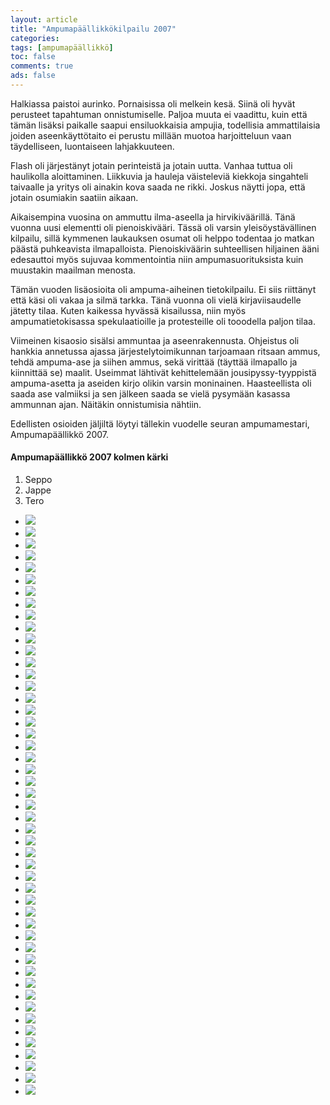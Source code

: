```yaml
---
layout: article 
title: "Ampumapäällikkökilpailu 2007" 
categories: 
tags: [ampumapäällikkö]
toc: false 
comments: true 
ads: false 
---
```


Halkiassa paistoi aurinko. Pornaisissa oli melkein kesä. Siinä oli hyvät
perusteet tapahtuman onnistumiselle. Paljoa muuta ei vaadittu, kuin että
tämän lisäksi paikalle saapui ensiluokkaisia ampujia, todellisia
ammattilaisia joiden aseenkäyttötaito ei perustu millään muotoa
harjoitteluun vaan täydelliseen, luontaiseen lahjakkuuteen.

Flash oli järjestänyt jotain perinteistä ja jotain uutta. Vanhaa tuttua
oli haulikolla aloittaminen. Liikkuvia ja hauleja väisteleviä kiekkoja
singahteli taivaalle ja yritys oli ainakin kova saada ne rikki. Joskus
näytti jopa, että jotain osumiakin saatiin aikaan.

Aikaisempina vuosina on ammuttu ilma-aseella ja hirvikiväärillä. Tänä
vuonna uusi elementti oli pienoiskivääri. Tässä oli varsin
yleisöystävällinen kilpailu, sillä kymmenen laukauksen osumat oli helppo
todentaa jo matkan päästä puhkeavista ilmapalloista. Pienoiskiväärin
suhteellisen hiljainen ääni edesauttoi myös sujuvaa kommentointia niin
ampumasuorituksista kuin muustakin maailman menosta.

Tämän vuoden lisäosioita oli ampuma-aiheinen tietokilpailu. Ei siis
riittänyt että käsi oli vakaa ja silmä tarkka. Tänä vuonna oli vielä
kirjaviisaudelle jätetty tilaa. Kuten kaikessa hyvässä kisailussa, niin
myös ampumatietokisassa spekulaatioille ja protesteille oli tooodella
paljon tilaa.

Viimeinen kisaosio sisälsi ammuntaa ja aseenrakennusta. Ohjeistus oli
hankkia annetussa ajassa järjestelytoimikunnan tarjoamaan ritsaan ammus,
tehdä ampuma-ase ja siihen ammus, sekä virittää (täyttää ilmapallo ja
kiinnittää se) maalit. Useimmat lähtivät kehittelemään
jousipyssy-tyyppistä ampuma-asetta ja aseiden kirjo olikin varsin
moninainen. Haasteellista oli saada ase valmiiksi ja sen jälkeen saada
se vielä pysymään kasassa ammunnan ajan. Näitäkin onnistumisia nähtiin.

Edellisten osioiden jäljiltä löytyi tällekin vuodelle seuran
ampumamestari, Ampumapäällikkö 2007.

#### Ampumapäällikkö 2007 kolmen kärki

1.  Seppo
2.  Jappe
3.  Tero

<div class="image-gallery" markdown="1">

-   [![](/images/ampumapaallikko-2007/Thumbnails/Ampupäällikkö%202007%20005b4.jpg)](/images/ampumapaallikko-2007/Ampupäällikkö%202007%20005b4.jpg)
-   [![](/images/ampumapaallikko-2007/Thumbnails/Ampupäällikkö%202007%20005b5.jpg)](/images/ampumapaallikko-2007/Ampupäällikkö%202007%20005b5.jpg)
-   [![](/images/ampumapaallikko-2007/Thumbnails/Ampupäällikkö%202007%20007.jpg)](/images/ampumapaallikko-2007/Ampupäällikkö%202007%20007.jpg)
-   [![](/images/ampumapaallikko-2007/Thumbnails/Ampupäällikkö%202007%20007b6.jpg)](/images/ampumapaallikko-2007/Ampupäällikkö%202007%20007b6.jpg)
-   [![](/images/ampumapaallikko-2007/Thumbnails/Ampupäällikkö%202007%20008.jpg)](/images/ampumapaallikko-2007/Ampupäällikkö%202007%20008.jpg)
-   [![](/images/ampumapaallikko-2007/Thumbnails/Ampupäällikkö%202007%20008b1.jpg)](/images/ampumapaallikko-2007/Ampupäällikkö%202007%20008b1.jpg)
-   [![](/images/ampumapaallikko-2007/Thumbnails/Ampupäällikkö%202007%20008b2.jpg)](/images/ampumapaallikko-2007/Ampupäällikkö%202007%20008b2.jpg)
-   [![](/images/ampumapaallikko-2007/Thumbnails/Ampupäällikkö%202007%20008b4.jpg)](/images/ampumapaallikko-2007/Ampupäällikkö%202007%20008b4.jpg)
-   [![](/images/ampumapaallikko-2007/Thumbnails/Ampupäällikkö%202007%20009b1.jpg)](/images/ampumapaallikko-2007/Ampupäällikkö%202007%20009b1.jpg)
-   [![](/images/ampumapaallikko-2007/Thumbnails/Ampupäällikkö%202007%20013.jpg)](/images/ampumapaallikko-2007/Ampupäällikkö%202007%20013.jpg)
-   [![](/images/ampumapaallikko-2007/Thumbnails/Ampupäällikkö%202007%20016.jpg)](/images/ampumapaallikko-2007/Ampupäällikkö%202007%20016.jpg)
-   [![](/images/ampumapaallikko-2007/Thumbnails/Ampupäällikkö%202007%20018.jpg)](/images/ampumapaallikko-2007/Ampupäällikkö%202007%20018.jpg)
-   [![](/images/ampumapaallikko-2007/Thumbnails/Ampupäällikkö%202007%20019b1.jpg)](/images/ampumapaallikko-2007/Ampupäällikkö%202007%20019b1.jpg)
-   [![](/images/ampumapaallikko-2007/Thumbnails/Ampupäällikkö%202007%20020b19.jpg)](/images/ampumapaallikko-2007/Ampupäällikkö%202007%20020b19.jpg)
-   [![](/images/ampumapaallikko-2007/Thumbnails/Ampupäällikkö%202007%20021b1.jpg)](/images/ampumapaallikko-2007/Ampupäällikkö%202007%20021b1.jpg)
-   [![](/images/ampumapaallikko-2007/Thumbnails/Ampupäällikkö%202007%20022.jpg)](/images/ampumapaallikko-2007/Ampupäällikkö%202007%20022.jpg)
-   [![](/images/ampumapaallikko-2007/Thumbnails/Ampupäällikkö%202007%20025.jpg)](/images/ampumapaallikko-2007/Ampupäällikkö%202007%20025.jpg)
-   [![](/images/ampumapaallikko-2007/Thumbnails/Ampupäällikkö%202007%20028.jpg)](/images/ampumapaallikko-2007/Ampupäällikkö%202007%20028.jpg)
-   [![](/images/ampumapaallikko-2007/Thumbnails/Ampupäällikkö%202007%20029.jpg)](/images/ampumapaallikko-2007/Ampupäällikkö%202007%20029.jpg)
-   [![](/images/ampumapaallikko-2007/Thumbnails/Ampupäällikkö%202007%20029b3.jpg)](/images/ampumapaallikko-2007/Ampupäällikkö%202007%20029b3.jpg)
-   [![](/images/ampumapaallikko-2007/Thumbnails/Ampupäällikkö%202007%20029b5.jpg)](/images/ampumapaallikko-2007/Ampupäällikkö%202007%20029b5.jpg)
-   [![](/images/ampumapaallikko-2007/Thumbnails/Ampupäällikkö%202007%20029b8.jpg)](/images/ampumapaallikko-2007/Ampupäällikkö%202007%20029b8.jpg)
-   [![](/images/ampumapaallikko-2007/Thumbnails/Ampupäällikkö%202007%20029b92.jpg)](/images/ampumapaallikko-2007/Ampupäällikkö%202007%20029b92.jpg)
-   [![](/images/ampumapaallikko-2007/Thumbnails/Ampupäällikkö%202007%20029b93.jpg)](/images/ampumapaallikko-2007/Ampupäällikkö%202007%20029b93.jpg)
-   [![](/images/ampumapaallikko-2007/Thumbnails/Ampupäällikkö%202007%20029b95.jpg)](/images/ampumapaallikko-2007/Ampupäällikkö%202007%20029b95.jpg)
-   [![](/images/ampumapaallikko-2007/Thumbnails/Ampupäällikkö%202007%20030.jpg)](/images/ampumapaallikko-2007/Ampupäällikkö%202007%20030.jpg)
-   [![](/images/ampumapaallikko-2007/Thumbnails/Ampupäällikkö%202007%20031b1.jpg)](/images/ampumapaallikko-2007/Ampupäällikkö%202007%20031b1.jpg)
-   [![](/images/ampumapaallikko-2007/Thumbnails/Ampupäällikkö%202007%20031b2.jpg)](/images/ampumapaallikko-2007/Ampupäällikkö%202007%20031b2.jpg)
-   [![](/images/ampumapaallikko-2007/Thumbnails/Ampupäällikkö%202007%20032.jpg)](/images/ampumapaallikko-2007/Ampupäällikkö%202007%20032.jpg)
-   [![](/images/ampumapaallikko-2007/Thumbnails/Ampupäällikkö%202007%20032b1.jpg)](/images/ampumapaallikko-2007/Ampupäällikkö%202007%20032b1.jpg)
-   [![](/images/ampumapaallikko-2007/Thumbnails/Ampupäällikkö%202007%20033b1.jpg)](/images/ampumapaallikko-2007/Ampupäällikkö%202007%20033b1.jpg)
-   [![](/images/ampumapaallikko-2007/Thumbnails/Ampupäällikkö%202007%20033b2.jpg)](/images/ampumapaallikko-2007/Ampupäällikkö%202007%20033b2.jpg)
-   [![](/images/ampumapaallikko-2007/Thumbnails/Ampupäällikkö%202007%20035.jpg)](/images/ampumapaallikko-2007/Ampupäällikkö%202007%20035.jpg)
-   [![](/images/ampumapaallikko-2007/Thumbnails/Ampupäällikkö%202007%20036.jpg)](/images/ampumapaallikko-2007/Ampupäällikkö%202007%20036.jpg)
-   [![](/images/ampumapaallikko-2007/Thumbnails/Ampupäällikkö%202007%20038.jpg)](/images/ampumapaallikko-2007/Ampupäällikkö%202007%20038.jpg)
-   [![](/images/ampumapaallikko-2007/Thumbnails/Ampupäällikkö%202007%20039.jpg)](/images/ampumapaallikko-2007/Ampupäällikkö%202007%20039.jpg)
-   [![](/images/ampumapaallikko-2007/Thumbnails/Ampupäällikkö%202007%20041.jpg)](/images/ampumapaallikko-2007/Ampupäällikkö%202007%20041.jpg)
-   [![](/images/ampumapaallikko-2007/Thumbnails/Ampupäällikkö%202007%20042.jpg)](/images/ampumapaallikko-2007/Ampupäällikkö%202007%20042.jpg)
-   [![](/images/ampumapaallikko-2007/Thumbnails/Ampupäällikkö%202007%20043.jpg)](/images/ampumapaallikko-2007/Ampupäällikkö%202007%20043.jpg)
-   [![](/images/ampumapaallikko-2007/Thumbnails/Ampupäällikkö%202007%20044.jpg)](/images/ampumapaallikko-2007/Ampupäällikkö%202007%20044.jpg)
-   [![](/images/ampumapaallikko-2007/Thumbnails/Ampupäällikkö%202007%20047.jpg)](/images/ampumapaallikko-2007/Ampupäällikkö%202007%20047.jpg)
-   [![](/images/ampumapaallikko-2007/Thumbnails/Ampupäällikkö%202007%20048.jpg)](/images/ampumapaallikko-2007/Ampupäällikkö%202007%20048.jpg)
-   [![](/images/ampumapaallikko-2007/Thumbnails/Ampupäällikkö%202007%20049.jpg)](/images/ampumapaallikko-2007/Ampupäällikkö%202007%20049.jpg)
-   [![](/images/ampumapaallikko-2007/Thumbnails/Ampupäällikkö%202007%20050.jpg)](/images/ampumapaallikko-2007/Ampupäällikkö%202007%20050.jpg)
-   [![](/images/ampumapaallikko-2007/Thumbnails/Ampupäällikkö%202007%20053.jpg)](/images/ampumapaallikko-2007/Ampupäällikkö%202007%20053.jpg)
-   [![](/images/ampumapaallikko-2007/Thumbnails/Ampupäällikkö%202007%20059.jpg)](/images/ampumapaallikko-2007/Ampupäällikkö%202007%20059.jpg)
-   [![](/images/ampumapaallikko-2007/Thumbnails/Ampupäällikkö%202007%20065.jpg)](/images/ampumapaallikko-2007/Ampupäällikkö%202007%20065.jpg)
-   [![](/images/ampumapaallikko-2007/Thumbnails/Ampupäällikkö%202007%20070.jpg)](/images/ampumapaallikko-2007/Ampupäällikkö%202007%20070.jpg)
-   [![](/images/ampumapaallikko-2007/Thumbnails/Ampupäällikkö%202007%20070b1.jpg)](/images/ampumapaallikko-2007/Ampupäällikkö%202007%20070b1.jpg)

</div>
